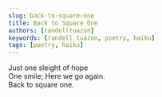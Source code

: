 ```yaml
---
slug: back-to-square-one
title: Back to Square One
authors: [randelltuazon]
keywords: [randell tuazon, poetry, haiku]
tags: [poetry, haiku]
---
```


Just one sleight of hope <br/>
One smile; Here we go again. <br/>
Back to square one. <br/>
